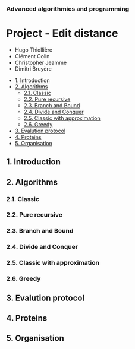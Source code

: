 ### Advanced algorithmics and programming

# Project - Edit distance

* Hugo Thiollière
* Clément Colin
* Christopher Jeamme
* Dimitri Bruyère

<!-- TOC -->

- [1. Introduction](#1-introduction)
- [2. Algorithms](#2-algorithms)
    - [2.1. Classic](#21-classic)
    - [2.2. Pure recursive](#22-pure-recursive)
    - [2.3. Branch and Bound](#23-branch-and-bound)
    - [2.4. Divide and Conquer](#24-divide-and-conquer)
    - [2.5. Classic with approximation](#25-classic-with-approximation)
    - [2.6. Greedy](#26-greedy)
- [3. Evalution protocol](#3-evalution-protocol)
- [4. Proteins](#4-proteins)
- [5. Organisation](#5-organisation)

<!-- /TOC -->

## 1. Introduction 

## 2. Algorithms

### 2.1. Classic 

### 2.2. Pure recursive

### 2.3. Branch and Bound

### 2.4. Divide and Conquer

### 2.5. Classic with approximation

### 2.6. Greedy 

## 3. Evalution protocol

## 4. Proteins

## 5. Organisation



